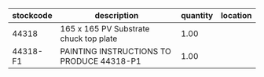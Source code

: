 |stockcode|description|quantity|location|
|---------|-----------|--------|--------|
|44318|165 x 165 PV Substrate chuck top plate|1.00||
|44318-F1|PAINTING INSTRUCTIONS TO PRODUCE 44318-P1|1.00||
